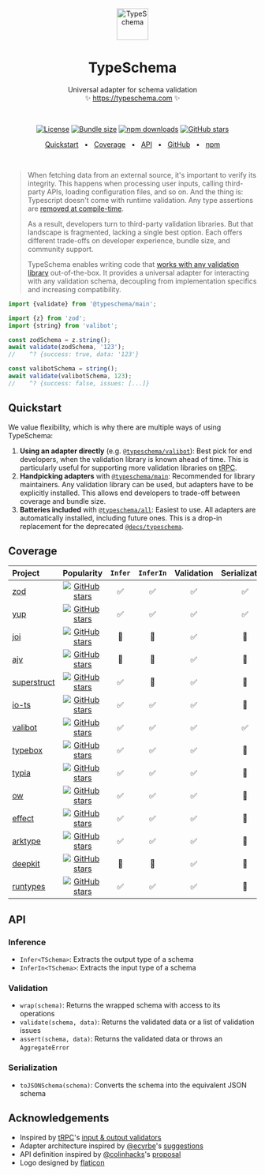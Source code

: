 <!-- This file is generated. Do not modify it manually! -->

<br />
<p align="center">
  <img src="https://typeschema.com/assets/logo.png" width="64px" alt="TypeSchema" />
</p>
<h1 align="center">
  TypeSchema
</h1>
<p align="center">
  Universal adapter for schema validation
  <br />
  ✨ <a href="https://typeschema.com">https://typeschema.com</a> ✨
</p>
<br />

<p align="center">
  <a href="https://opensource.org/licenses/MIT" rel="nofollow"><img src="https://img.shields.io/github/license/decs/typeschema" alt="License"></a>
  <a href="https://bundlephobia.com/package/@typeschema/main" rel="nofollow"><img src="https://img.shields.io/bundlephobia/minzip/%40typeschema%2Fmain" alt="Bundle size"></a>
  <a href="https://www.npmjs.com/package/@typeschema/core" rel="nofollow"><img src="https://img.shields.io/npm/dw/@typeschema/core.svg" alt="npm downloads"></a>
  <a href="https://github.com/decs/typeschema/stargazers" rel="nofollow"><img src="https://img.shields.io/github/stars/decs/typeschema" alt="GitHub stars"></a>
</p>
<p align="center">
  <a href="#quickstart">Quickstart</a>
  <span>&nbsp;&nbsp;•&nbsp;&nbsp;</span>
  <a href="#coverage">Coverage</a>
  <span>&nbsp;&nbsp;•&nbsp;&nbsp;</span>
  <a href="#api">API</a>
  <span>&nbsp;&nbsp;•&nbsp;&nbsp;</span>
  <a href="https://github.com/decs/typeschema">GitHub</a>
  <span>&nbsp;&nbsp;•&nbsp;&nbsp;</span>
  <a href="https://www.npmjs.com/package/@typeschema/main">npm</a>
</p>
<br />

> When fetching data from an external source, it's important to verify its integrity. This happens when processing user inputs, calling third-party APIs, loading configuration files, and so on. And the thing is: Typescript doesn't come with runtime validation. Any type assertions are [removed at compile-time](https://www.typescriptlang.org/docs/handbook/2/everyday-types.html#type-assertions).
> 
> As a result, developers turn to third-party validation libraries. But that landscape is fragmented, lacking a single best option. Each offers different trade-offs on developer experience, bundle size, and community support.
> 
> TypeSchema enables writing code that [works with any validation library](#coverage) out-of-the-box. It provides a universal adapter for interacting with any validation schema, decoupling from implementation specifics and increasing compatibility.

```ts
import {validate} from '@typeschema/main';

import {z} from 'zod';
import {string} from 'valibot';

const zodSchema = z.string();
await validate(zodSchema, '123');
//    ^? {success: true, data: '123'}

const valibotSchema = string();
await validate(valibotSchema, 123);
//    ^? {success: false, issues: [...]}
```

## Quickstart

We value flexibility, which is why there are multiple ways of using TypeSchema:
1. **Using an adapter directly** (e.g. [`@typeschema/valibot`](https://github.com/decs/typeschema/tree/main/packages/valibot)): Best pick for end developers, when the validation library is known ahead of time. This is particularly useful for supporting more validation libraries on [tRPC](https://trpc.io/).
2. **Handpicking adapters** with [`@typeschema/main`](https://github.com/decs/typeschema/tree/main/packages/main): Recommended for library maintainers. Any validation library can be used, but adapters have to be explicitly installed. This allows end developers to trade-off between coverage and bundle size.
3. **Batteries included** with [`@typeschema/all`](https://github.com/decs/typeschema/tree/main/packages/all): Easiest to use. All adapters are automatically installed, including future ones. This is a drop-in replacement for the deprecated [`@decs/typeschema`](https://www.npmjs.com/package/@decs/typeschema).

## Coverage

| Project             | Popularity                                                                                                                                            | `Infer`                          | `InferIn`                       | Validation                            | Serialization                            | Adapter                                                                                                  |
| :------------------ | :---------------------------------------------------------------------------------------------------------------------------------------------------: | :------------------------------: | :-----------------------------: | :-----------------------------------: | :--------------------------------------: | :------------------------------------------------------------------------------------------------------- |
| [zod](https://zod.dev) | <a href="https://github.com/colinhacks/zod" rel="nofollow"><img src="https://img.shields.io/github/stars/colinhacks/zod?style=social" alt="GitHub stars"></a> | ✅ | ✅ | ✅ | ✅ | [`@typeschema/zod`](https://github.com/decs/typeschema/tree/main/packages/zod) |
| [yup](https://github.com/jquense/yup) | <a href="https://github.com/jquense/yup" rel="nofollow"><img src="https://img.shields.io/github/stars/jquense/yup?style=social" alt="GitHub stars"></a> | ✅ | ✅ | ✅ | ✅ | [`@typeschema/yup`](https://github.com/decs/typeschema/tree/main/packages/yup) |
| [joi](https://joi.dev) | <a href="https://github.com/hapijs/joi" rel="nofollow"><img src="https://img.shields.io/github/stars/hapijs/joi?style=social" alt="GitHub stars"></a> | 🧐 | 🧐 | ✅ | 🧐 | [`@typeschema/joi`](https://github.com/decs/typeschema/tree/main/packages/joi) |
| [ajv](https://ajv.js.org) | <a href="https://github.com/ajv-validator/ajv" rel="nofollow"><img src="https://img.shields.io/github/stars/ajv-validator/ajv?style=social" alt="GitHub stars"></a> | 🧐 | 🧐 | ✅ | 🧐 | [`@typeschema/json`](https://github.com/decs/typeschema/tree/main/packages/json) |
| [superstruct](https://docs.superstructjs.org) | <a href="https://github.com/ianstormtaylor/superstruct" rel="nofollow"><img src="https://img.shields.io/github/stars/ianstormtaylor/superstruct?style=social" alt="GitHub stars"></a> | ✅ | 🧐 | ✅ | 🧐 | [`@typeschema/superstruct`](https://github.com/decs/typeschema/tree/main/packages/superstruct) |
| [io-ts](https://gcanti.github.io/io-ts) | <a href="https://github.com/gcanti/io-ts" rel="nofollow"><img src="https://img.shields.io/github/stars/gcanti/io-ts?style=social" alt="GitHub stars"></a> | ✅ | ✅ | ✅ | 🧐 | [`@typeschema/io-ts`](https://github.com/decs/typeschema/tree/main/packages/io-ts) |
| [valibot](https://valibot.dev) | <a href="https://github.com/fabian-hiller/valibot" rel="nofollow"><img src="https://img.shields.io/github/stars/fabian-hiller/valibot?style=social" alt="GitHub stars"></a> | ✅ | ✅ | ✅ | ✅ | [`@typeschema/valibot`](https://github.com/decs/typeschema/tree/main/packages/valibot) |
| [typebox](https://github.com/sinclairzx81/typebox) | <a href="https://github.com/sinclairzx81/typebox" rel="nofollow"><img src="https://img.shields.io/github/stars/sinclairzx81/typebox?style=social" alt="GitHub stars"></a> | ✅ | ✅ | ✅ | 🧐 | [`@typeschema/typebox`](https://github.com/decs/typeschema/tree/main/packages/typebox) |
| [typia](https://typia.io) | <a href="https://github.com/samchon/typia" rel="nofollow"><img src="https://img.shields.io/github/stars/samchon/typia?style=social" alt="GitHub stars"></a> | ✅ | ✅ | ✅ | 🧐 | [`@typeschema/function`](https://github.com/decs/typeschema/tree/main/packages/function) |
| [ow](https://sindresorhus.com/ow) | <a href="https://github.com/sindresorhus/ow" rel="nofollow"><img src="https://img.shields.io/github/stars/sindresorhus/ow?style=social" alt="GitHub stars"></a> | ✅ | ✅ | ✅ | 🧐 | [`@typeschema/ow`](https://github.com/decs/typeschema/tree/main/packages/ow) |
| [effect](https://effect.website) | <a href="https://github.com/effect-ts/effect" rel="nofollow"><img src="https://img.shields.io/github/stars/effect-ts/effect?style=social" alt="GitHub stars"></a> | ✅ | ✅ | ✅ | 🧐 | [`@typeschema/effect`](https://github.com/decs/typeschema/tree/main/packages/effect) |
| [arktype](https://arktype.io) | <a href="https://github.com/arktypeio/arktype" rel="nofollow"><img src="https://img.shields.io/github/stars/arktypeio/arktype?style=social" alt="GitHub stars"></a> | ✅ | ✅ | ✅ | 🧐 | [`@typeschema/arktype`](https://github.com/decs/typeschema/tree/main/packages/arktype) |
| [deepkit](https://deepkit.io) | <a href="https://github.com/deepkit/deepkit-framework" rel="nofollow"><img src="https://img.shields.io/github/stars/deepkit/deepkit-framework?style=social" alt="GitHub stars"></a> | 🧐 | 🧐 | ✅ | 🧐 | [`@typeschema/deepkit`](https://github.com/decs/typeschema/tree/main/packages/deepkit) |
| [runtypes](https://github.com/pelotom/runtypes) | <a href="https://github.com/pelotom/runtypes" rel="nofollow"><img src="https://img.shields.io/github/stars/pelotom/runtypes?style=social" alt="GitHub stars"></a> | ✅ | ✅ | ✅ | 🧐 | [`@typeschema/runtypes`](https://github.com/decs/typeschema/tree/main/packages/runtypes) |

## API

### Inference
- `Infer<TSchema>`: Extracts the output type of a schema
- `InferIn<TSchema>`: Extracts the input type of a schema
### Validation
- `wrap(schema)`: Returns the wrapped schema with access to its operations
- `validate(schema, data)`: Returns the validated data or a list of validation issues
- `assert(schema, data)`: Returns the validated data or throws an `AggregateError`
### Serialization
- `toJSONSchema(schema)`: Converts the schema into the equivalent JSON schema

## Acknowledgements

- Inspired by [tRPC](https://trpc.io/)'s [input & output validators](https://trpc.io/docs/server/validators)
- Adapter architecture inspired by [@ecyrbe](https://github.com/ecyrbe)'s [suggestions](https://github.com/decs/typeschema/issues/1)
- API definition inspired by [@colinhacks](https://github.com/colinhacks)'s [proposal](https://twitter.com/colinhacks/status/1634284724796661761)
- Logo designed by [flaticon](https://www.flaticon.com/)
